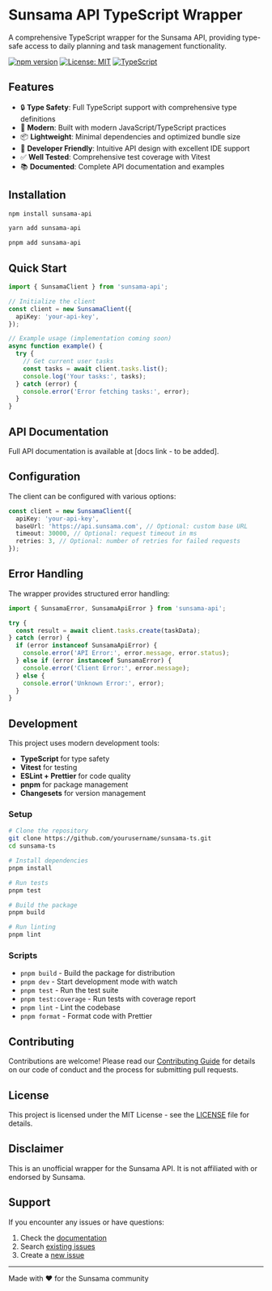 # Sunsama API TypeScript Wrapper

A comprehensive TypeScript wrapper for the Sunsama API, providing type-safe access to daily planning and task management functionality.

[![npm version](https://badge.fury.io/js/sunsama-api.svg)](https://www.npmjs.com/package/sunsama-api)
[![License: MIT](https://img.shields.io/badge/License-MIT-yellow.svg)](https://opensource.org/licenses/MIT)
[![TypeScript](https://img.shields.io/badge/%3C%2F%3E-TypeScript-%230074c1.svg)](http://www.typescriptlang.org/)

## Features

- 🔒 **Type Safety**: Full TypeScript support with comprehensive type definitions
- 🚀 **Modern**: Built with modern JavaScript/TypeScript practices
- 📦 **Lightweight**: Minimal dependencies and optimized bundle size
- 🔧 **Developer Friendly**: Intuitive API design with excellent IDE support
- ✅ **Well Tested**: Comprehensive test coverage with Vitest
- 📚 **Documented**: Complete API documentation and examples

## Installation

```bash
npm install sunsama-api
```

```bash
yarn add sunsama-api
```

```bash
pnpm add sunsama-api
```

## Quick Start

```typescript
import { SunsamaClient } from 'sunsama-api';

// Initialize the client
const client = new SunsamaClient({
  apiKey: 'your-api-key',
});

// Example usage (implementation coming soon)
async function example() {
  try {
    // Get current user tasks
    const tasks = await client.tasks.list();
    console.log('Your tasks:', tasks);
  } catch (error) {
    console.error('Error fetching tasks:', error);
  }
}
```

## API Documentation

Full API documentation is available at [docs link - to be added].

## Configuration

The client can be configured with various options:

```typescript
const client = new SunsamaClient({
  apiKey: 'your-api-key',
  baseUrl: 'https://api.sunsama.com', // Optional: custom base URL
  timeout: 30000, // Optional: request timeout in ms
  retries: 3, // Optional: number of retries for failed requests
});
```

## Error Handling

The wrapper provides structured error handling:

```typescript
import { SunsamaError, SunsamaApiError } from 'sunsama-api';

try {
  const result = await client.tasks.create(taskData);
} catch (error) {
  if (error instanceof SunsamaApiError) {
    console.error('API Error:', error.message, error.status);
  } else if (error instanceof SunsamaError) {
    console.error('Client Error:', error.message);
  } else {
    console.error('Unknown Error:', error);
  }
}
```

## Development

This project uses modern development tools:

- **TypeScript** for type safety
- **Vitest** for testing
- **ESLint + Prettier** for code quality
- **pnpm** for package management
- **Changesets** for version management

### Setup

```bash
# Clone the repository
git clone https://github.com/yourusername/sunsama-ts.git
cd sunsama-ts

# Install dependencies
pnpm install

# Run tests
pnpm test

# Build the package
pnpm build

# Run linting
pnpm lint
```

### Scripts

- `pnpm build` - Build the package for distribution
- `pnpm dev` - Start development mode with watch
- `pnpm test` - Run the test suite
- `pnpm test:coverage` - Run tests with coverage report
- `pnpm lint` - Lint the codebase
- `pnpm format` - Format code with Prettier

## Contributing

Contributions are welcome! Please read our [Contributing Guide](CONTRIBUTING.md) for details on our code of conduct and the process for submitting pull requests.

## License

This project is licensed under the MIT License - see the [LICENSE](LICENSE) file for details.

## Disclaimer

This is an unofficial wrapper for the Sunsama API. It is not affiliated with or endorsed by Sunsama.

## Support

If you encounter any issues or have questions:

1. Check the [documentation](docs-link)
2. Search [existing issues](https://github.com/yourusername/sunsama-ts/issues)
3. Create a [new issue](https://github.com/yourusername/sunsama-ts/issues/new)

---

Made with ❤️ for the Sunsama community
